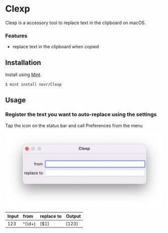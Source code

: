 # Clexp

Clexp is a accessory tool to replace text in the clipboard on macOS.

### Features

- replace text in the clipboard when copied

## Installation

Install using [Mint](https://github.com/yonaskolb/Mint).
```sh
$ mint install novr/Clexp
```

## Usage

### Register the text you want to auto-replace using the settings

Tap the icon on the status bar and call Preferences from the menu

<p align=center><img src=./Assets/Settings.png></p>

| Input | from | replace to | Output |
|:--|:--|:--|---|
| 123 | ^(\d+) | [$1] | [123] |

